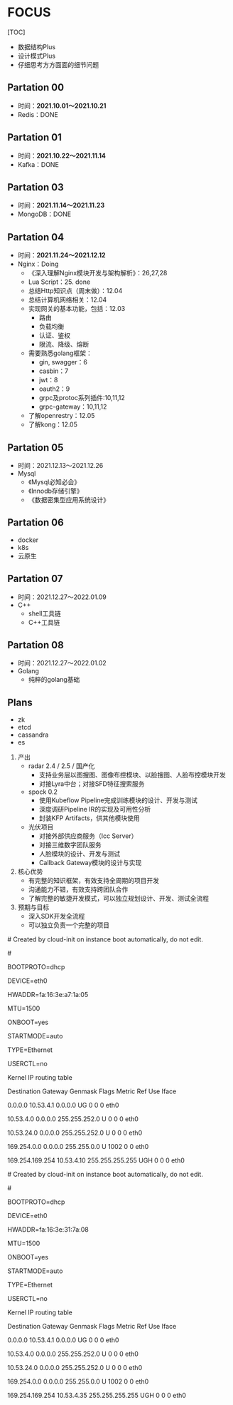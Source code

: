 # FOCUS

[TOC]

- 数据结构Plus
- 设计模式Plus
- 仔细思考方方面面的细节问题

## Partation 00

- 时间：**2021.10.01～2021.10.21**
- Redis：DONE

## Partation 01

- 时间：**2021.10.22～2021.11.14**
- Kafka：DONE

## Partation 03

- 时间：**2021.11.14～2021.11.23**
- MongoDB：DONE

## Partation 04

- 时间：**2021.11.24～2021.12.12**
- Nginx：Doing
  - 《深入理解Nginx模块开发与架构解析》：26,27,28
  - Lua Script：25. done
  - 总结Http知识点（周末做）：12.04
  - 总结计算机网络相关：12.04
  - 实现网关的基本功能，包括：12.03
    - 路由
    - 负载均衡
    - 认证、鉴权
    - 限流、降级、熔断
  - 需要熟悉golang框架：
    - gin, swagger：6
    - casbin：7
    - jwt：8
    - oauth2：9
    - grpc及protoc系列插件:10,11,12
    - grpc-gateway：10,11,12
  - 了解openrestry：12.05
  - 了解kong：12.05

## Partation 05

- 时间：2021.12.13～2021.12.26
- Mysql
  - 《Mysql必知必会》
  - 《Innodb存储引擎》
  - 《数据密集型应用系统设计》

## Partation 06

- docker 
- k8s
- 云原生

## Partation 07

- 时间：2021.12.27～2022.01.09
- C++
  - shell工具链
  - C++工具链

## Partation 08

- 时间：2021.12.27～2022.01.02
- Golang
  - 纯粹的golang基础

## Plans

- zk
- etcd
- cassandra
- es





1. 产出
   - radar 2.4 / 2.5 / 国产化
     - 支持业务层以图搜图、图像布控模块、以脸搜图、人脸布控模块开发
     - 对接Lyra中台；对接SFD特征搜索服务
   - spock 0.2
     - 使用Kubeflow Pipeline完成训练模块的设计、开发与测试
     - 深度调研Pipeline IR的实现及可用性分析
     - 封装KFP Artifacts，供其他模块使用
   - 光伏项目
     - 对接外部供应商服务（Icc Server）
     - 对接三维数字团队服务
     - 人脸模块的设计、开发与测试
     - Callback Gateway模块的设计与实现
2. 核心优势
   - 有完整的知识框架，有效支持全周期的项目开发
   - 沟通能力不错，有效支持跨团队合作
   - 了解完整的敏捷开发模式，可以独立规划设计、开发、测试全流程
3. 预期与目标
   - 深入SDK开发全流程
   - 可以独立负责一个完整的项目









\# Created by cloud-init on instance boot automatically, do not edit.

\#

BOOTPROTO=dhcp

DEVICE=eth0

HWADDR=fa:16:3e:a7:1a:05

MTU=1500

ONBOOT=yes

STARTMODE=auto

TYPE=Ethernet

USERCTL=no



Kernel IP routing table

Destination   Gateway     Genmask     Flags Metric Ref  Use Iface

0.0.0.0     10.53.4.1    0.0.0.0     UG  0   0    0 eth0

10.53.4.0    0.0.0.0     255.255.252.0  U   0   0    0 eth0

10.53.24.0   0.0.0.0     255.255.252.0  U   0   0    0 eth0

169.254.0.0   0.0.0.0     255.255.0.0   U   1002  0    0 eth0

169.254.169.254 10.53.4.10   255.255.255.255 UGH  0   0    0 eth0















\# Created by cloud-init on instance boot automatically, do not edit.

\#

BOOTPROTO=dhcp

DEVICE=eth0

HWADDR=fa:16:3e:31:7a:08

MTU=1500

ONBOOT=yes

STARTMODE=auto

TYPE=Ethernet

USERCTL=no



Kernel IP routing table

Destination   Gateway     Genmask     Flags Metric Ref  Use Iface

0.0.0.0     10.53.4.1    0.0.0.0     UG  0   0    0 eth0

10.53.4.0    0.0.0.0     255.255.252.0  U   0   0    0 eth0

10.53.24.0   0.0.0.0     255.255.252.0  U   0   0    0 eth0

169.254.0.0   0.0.0.0     255.255.0.0   U   1002  0    0 eth0

169.254.169.254 10.53.4.35   255.255.255.255 UGH  0   0    0 eth0

